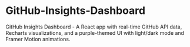 # GitHub-Insights-Dashboard
GitHub Insights Dashboard - A React app with real-time GitHub API data, Recharts visualizations, and a purple-themed UI with light/dark mode and Framer Motion animations.
